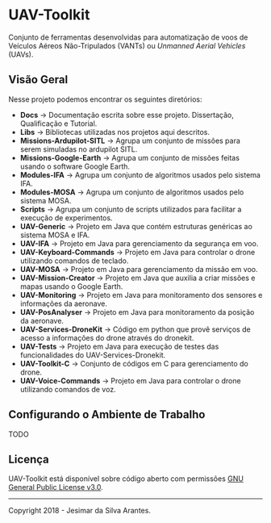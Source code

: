 # UAV-Toolkit

Conjunto de ferramentas desenvolvidas para automatização de voos de Veículos Aéreos Não-Tripulados (VANTs) ou *Unmanned Aerial Vehicles* (UAVs).

## Visão Geral

Nesse projeto podemos encontrar os seguintes diretórios:

* **Docs** -> Documentação escrita sobre esse projeto. Dissertação, Qualificação e Tutorial.
* **Libs** -> Bibliotecas utilizadas nos projetos aqui descritos.
* **Missions-Ardupilot-SITL** -> Agrupa um conjunto de missões para serem simuladas no ardupilot SITL.
* **Missions-Google-Earth** -> Agrupa um conjunto de missões feitas usando o software Google Earth.
* **Modules-IFA** -> Agrupa um conjunto de algoritmos usados pelo sistema IFA.
* **Modules-MOSA** -> Agrupa um conjunto de algoritmos usados pelo sistema MOSA.
* **Scripts** -> Agrupa um conjunto de scripts utilizados para facilitar a execução de experimentos.
* **UAV-Generic** -> Projeto em Java que contém estruturas genéricas ao sistema MOSA e IFA.
* **UAV-IFA** -> Projeto em Java para gerenciamento da segurança em voo.
* **UAV-Keyboard-Commands** -> Projeto em Java para controlar o drone utilizando comandos de teclado.
* **UAV-MOSA** -> Projeto em Java para gerenciamento da missão em voo.
* **UAV-Mission-Creator** -> Projeto em Java que auxilia a criar missões e mapas usando o Google Earth.
* **UAV-Monitoring** -> Projeto em Java para monitoramento dos sensores e informações da aeronave.
* **UAV-PosAnalyser** -> Projeto em Java para monitoramento da posição da aeronave.
* **UAV-Services-DroneKit** -> Código em python que provê serviços de acesso a informações do drone através do dronekit.
* **UAV-Tests** -> Projeto em Java para execução de testes das funcionalidades do UAV-Services-Dronekit.
* **UAV-Toolkit-C** -> Conjunto de códigos em C para gerenciamento do drone.
* **UAV-Voice-Commands** -> Projeto em Java para controlar o drone utilizando comandos de voz.

## Configurando o Ambiente de Trabalho

TODO

## Licença

UAV-Toolkit está disponível sobre código aberto com permissões [GNU General Public License v3.0](https://github.com/jesimar/UAV-Toolkit/blob/master/LICENSE). 

***

Copyright 2018 - Jesimar da Silva Arantes.
